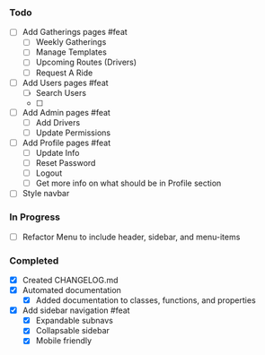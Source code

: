### Todo  

- [ ] Add Gatherings pages #feat
  - [ ] Weekly Gatherings
  - [ ] Manage Templates
  - [ ] Upcoming Routes (Drivers)
  - [ ] Request A Ride
- [ ] Add Users pages #feat
  - [ ] Search Users
  - [ ] 
- [ ] Add Admin pages #feat 
  - [ ] Add Drivers
  - [ ] Update Permissions
- [ ] Add Profile pages #feat
  - [ ] Update Info
  - [ ] Reset Password
  - [ ] Logout
  - [ ] Get more info on what should be in Profile section
- [ ] Style navbar

### In Progress  

- [ ] Refactor Menu to include header, sidebar, and menu-items

### Completed 

- [x] Created CHANGELOG.md
- [x] Automated documentation
  - [x] Added documentation to classes, functions, and properties
- [x] Add sidebar navigation #feat
  - [x] Expandable subnavs
  - [x] Collapsable sidebar
  - [x] Mobile friendly
